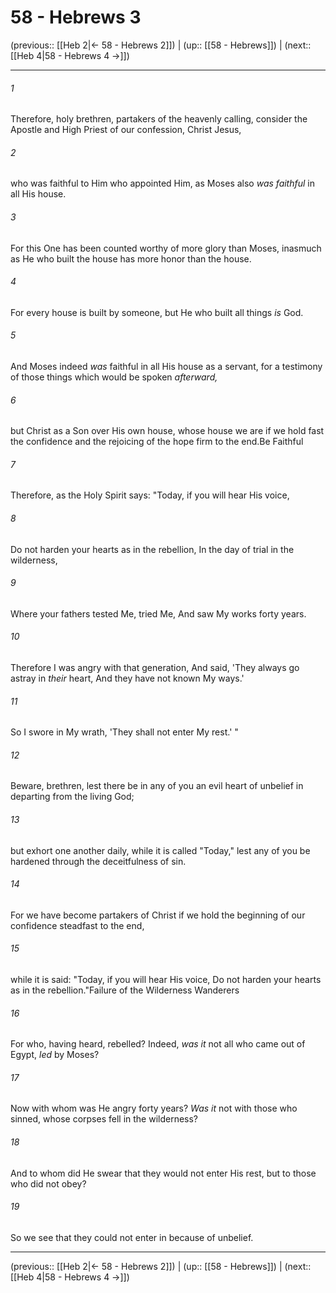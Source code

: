 # 58 - Hebrews 3

(previous:: [[Heb 2|← 58 - Hebrews 2]]) | (up:: [[58 - Hebrews]]) | (next:: [[Heb 4|58 - Hebrews 4 →]])

***


###### 1 
Therefore, holy brethren, partakers of the heavenly calling, consider the Apostle and High Priest of our confession, Christ Jesus, 

###### 2 
who was faithful to Him who appointed Him, as Moses also _was faithful_ in all His house. 

###### 3 
For this One has been counted worthy of more glory than Moses, inasmuch as He who built the house has more honor than the house. 

###### 4 
For every house is built by someone, but He who built all things _is_ God. 

###### 5 
And Moses indeed _was_ faithful in all His house as a servant, for a testimony of those things which would be spoken _afterward,_ 

###### 6 
but Christ as a Son over His own house, whose house we are if we hold fast the confidence and the rejoicing of the hope firm to the end.Be Faithful 

###### 7 
Therefore, as the Holy Spirit says: "Today, if you will hear His voice, 

###### 8 
Do not harden your hearts as in the rebellion, In the day of trial in the wilderness, 

###### 9 
Where your fathers tested Me, tried Me, And saw My works forty years. 

###### 10 
Therefore I was angry with that generation, And said, 'They always go astray in _their_ heart, And they have not known My ways.' 

###### 11 
So I swore in My wrath, 'They shall not enter My rest.' " 

###### 12 
Beware, brethren, lest there be in any of you an evil heart of unbelief in departing from the living God; 

###### 13 
but exhort one another daily, while it is called "Today," lest any of you be hardened through the deceitfulness of sin. 

###### 14 
For we have become partakers of Christ if we hold the beginning of our confidence steadfast to the end, 

###### 15 
while it is said: "Today, if you will hear His voice, Do not harden your hearts as in the rebellion."Failure of the Wilderness Wanderers 

###### 16 
For who, having heard, rebelled? Indeed, _was it_ not all who came out of Egypt, _led_ by Moses? 

###### 17 
Now with whom was He angry forty years? _Was it_ not with those who sinned, whose corpses fell in the wilderness? 

###### 18 
And to whom did He swear that they would not enter His rest, but to those who did not obey? 

###### 19 
So we see that they could not enter in because of unbelief.

***

(previous:: [[Heb 2|← 58 - Hebrews 2]]) | (up:: [[58 - Hebrews]]) | (next:: [[Heb 4|58 - Hebrews 4 →]])
